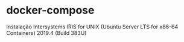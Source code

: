 # docker-compose

Instalação Intersystems IRIS for UNIX (Ubuntu Server LTS for x86-64 Containers) 2019.4 (Build 383U) 
